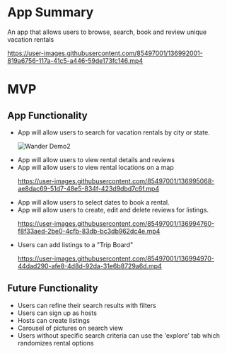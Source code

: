 
<strong><h1>App Summary</h1></strong>
An app that allows users to browse, search, book and review unique vacation rentals


https://user-images.githubusercontent.com/85497001/136992001-819a6756-117a-41c5-a446-59de173fc146.mp4


<strong><h1>MVP</h1></strong>

<h2>App Functionality</h2>
<ul>
<li>App will allow users to search for vacation rentals by city or state.</li>

  ![Wander Demo2](https://user-images.githubusercontent.com/85497001/136993594-153e9247-083e-4958-91d7-61611c230b16.gif)




<li>App will allow users to view rental details and reviews</li>
<li>App will allow users to view rental locations on a map</li>


https://user-images.githubusercontent.com/85497001/136995068-ae8dac69-51d7-48e5-834f-423d9dbd7c6f.mp4



  
<li>App will allow users to select dates to book a rental.</li>
<li>App will allow users to create, edit and delete reviews for listings.</li>

https://user-images.githubusercontent.com/85497001/136994760-f8f33aed-2be0-4cfb-83db-bc3db962dc4e.mp4





<li>Users can add listings to a "Trip Board"</li>

https://user-images.githubusercontent.com/85497001/136994970-44dad290-afe8-4d8d-92da-31e6b8729a6d.mp4




</ul>


<h2>Future Functionality</h2>
<ul>


<li>Users can refine their search results with filters</li>
<li>Users can sign up as hosts</li>
<li>Hosts can create listings</li>
<li>Carousel of pictures on search view</li>
<li>Users without specific search criteria can use the 'explore' tab which randomizes rental options</li>
</ul>
